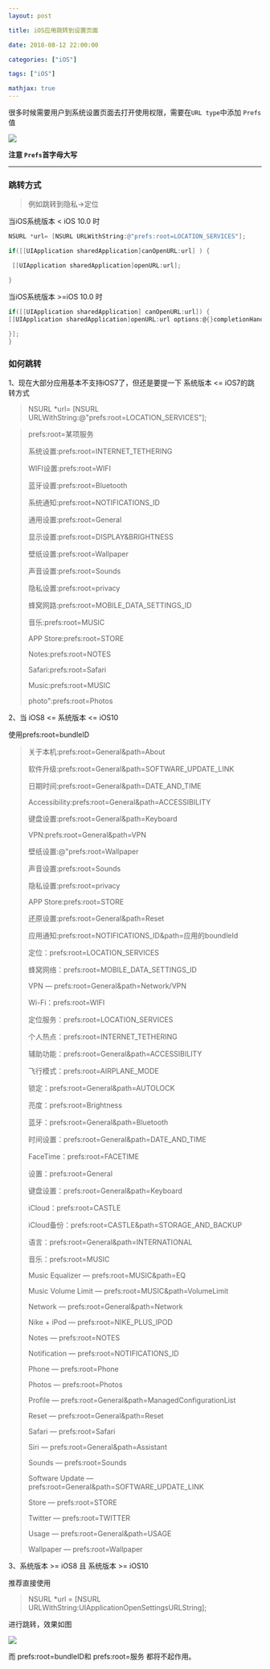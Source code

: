 ```yaml
---
layout: post

title: iOS应用跳转到设置页面

date: 2018-08-12 22:00:00

categories: ["iOS"]

tags: ["iOS"]

mathjax: true
---
```


很多时候需要用户到系统设置页面去打开使用权限，需要在`URL type`中添加 `Prefs`值

![](https://cdn.jsdelivr.net/gh/dongjiawang/BlogImage@1.0/img/20190527224940.png)

**注意 `Prefs`首字母大写**



----

### 跳转方式

> 例如跳转到隐私->定位

当iOS系统版本 < iOS 10.0 时

```objectivec
NSURL *url= [NSURL URLWithString:@"prefs:root=LOCATION_SERVICES"];

if([[UIApplication sharedApplication]canOpenURL:url] ) {

 [[UIApplication sharedApplication]openURL:url];

}

```



当iOS系统版本 >=iOS 10.0 时

```objectivec
if([[UIApplication sharedApplication] canOpenURL:url]) {
[[UIApplication sharedApplication]openURL:url options:@{}completionHandler:^(BOOL  success) {
    
}];
}
```



### 如何跳转

1、现在大部分应用基本不支持iOS7了，但还是要提一下 系统版本 <= iOS7的跳转方式

> NSURL *url= [NSURL URLWithString:@"prefs:root=LOCATION_SERVICES"];
> ​	

> prefs:root=某项服务
>
> 系统设置:prefs:root=INTERNET_TETHERING
>
> WIFI设置:prefs:root=WIFI
>
> 蓝牙设置:prefs:root=Bluetooth
>
> 系统通知:prefs:root=NOTIFICATIONS_ID
>
> 通用设置:prefs:root=General
>
> 显示设置:prefs:root=DISPLAY&BRIGHTNESS
>
> 壁纸设置:prefs:root=Wallpaper
>
> 声音设置:prefs:root=Sounds
>
> 隐私设置:prefs:root=privacy
>
> 蜂窝网路:prefs:root=MOBILE_DATA_SETTINGS_ID
>
> 音乐:prefs:root=MUSIC
>
> APP Store:prefs:root=STORE
>
> Notes:prefs:root=NOTES
>
> Safari:prefs:root=Safari
>
> Music:prefs:root=MUSIC
>
> photo":prefs:root=Photos
>
>  

2、当 iOS8 <= 系统版本 <= iOS10

使用prefs:root=bundleID

> 关于本机:prefs:root=General&path=About
>
> 软件升级:prefs:root=General&path=SOFTWARE_UPDATE_LINK
>
> 日期时间:prefs:root=General&path=DATE_AND_TIME
>
> Accessibility:prefs:root=General&path=ACCESSIBILITY
>
> 键盘设置:prefs:root=General&path=Keyboard
>
> VPN:prefs:root=General&path=VPN
>
> 壁纸设置:@"prefs:root=Wallpaper
>
> 声音设置:prefs:root=Sounds
>
> 隐私设置:prefs:root=privacy
>
> APP Store:prefs:root=STORE
>
> 还原设置:prefs:root=General&path=Reset
>
> 应用通知:prefs:root=NOTIFICATIONS_ID&path=应用的boundleId
>
> 定位：prefs:root=LOCATION_SERVICES
>
> 蜂窝网络：prefs:root=MOBILE_DATA_SETTINGS_ID
>
> VPN — prefs:root=General&path=Network/VPN
>
> Wi-Fi：prefs:root=WIFI
>
> 定位服务：prefs:root=LOCATION_SERVICES
>
> 个人热点：prefs:root=INTERNET_TETHERING
>
> 辅助功能：prefs:root=General&path=ACCESSIBILITY
>
> 飞行模式：prefs:root=AIRPLANE_MODE
>
> 锁定：prefs:root=General&path=AUTOLOCK
>
> 亮度：prefs:root=Brightness
>
> 蓝牙：prefs:root=General&path=Bluetooth
>
> 时间设置：prefs:root=General&path=DATE_AND_TIME
>
> FaceTime：prefs:root=FACETIME
>
> 设置：prefs:root=General
>
> 键盘设置：prefs:root=General&path=Keyboard
>
> iCloud：prefs:root=CASTLE
>
> iCloud备份：prefs:root=CASTLE&path=STORAGE_AND_BACKUP
>
> 语言：prefs:root=General&path=INTERNATIONAL
>
> 音乐：prefs:root=MUSIC
>
> Music Equalizer — prefs:root=MUSIC&path=EQ
>
> Music Volume Limit — prefs:root=MUSIC&path=VolumeLimit
>
> Network — prefs:root=General&path=Network
>
> Nike + iPod — prefs:root=NIKE_PLUS_IPOD
>
> Notes — prefs:root=NOTES
>
> Notification — prefs:root=NOTIFICATIONS_ID
>
> Phone — prefs:root=Phone
>
> Photos — prefs:root=Photos
>
> Profile — prefs:root=General&path=ManagedConfigurationList
>
> Reset — prefs:root=General&path=Reset
>
> Safari — prefs:root=Safari
>
> Siri — prefs:root=General&path=Assistant
>
> Sounds — prefs:root=Sounds
>
> Software Update — prefs:root=General&path=SOFTWARE_UPDATE_LINK
>
> Store — prefs:root=STORE
>
> Twitter — prefs:root=TWITTER
>
> Usage — prefs:root=General&path=USAGE
>
> Wallpaper — prefs:root=Wallpaper

3、系统版本 >= iOS8 且 系统版本 >= iOS10

推荐直接使用

> NSURL *url = [NSURL URLWithString:UIApplicationOpenSettingsURLString]; 

进行跳转，效果如图

![](https://cdn.jsdelivr.net/gh/dongjiawang/BlogImage@1.0/img/20190527225014.png)



而 prefs:root=bundleID和 prefs:root=服务 都将不起作用。

